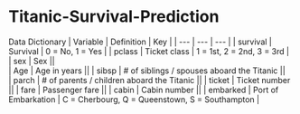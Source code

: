 # Titanic-Survival-Prediction

Data Dictionary
| Variable | Definition	| Key |
| --- | --- | --- | 
| survival | Survival | 0 = No, 1 = Yes |
| pclass | Ticket class  | 1 = 1st, 2 = 2nd, 3 = 3rd |
| sex |	Sex ||	
| Age |	Age in years ||
| sibsp |	# of siblings / spouses aboard the Titanic || 	
| parch |	# of parents / children aboard the Titanic ||
| ticket | Ticket number ||
| fare |	Passenger fare ||
| cabin |	Cabin number ||
| embarked |	Port of Embarkation |	C = Cherbourg, Q = Queenstown, S = Southampton |

